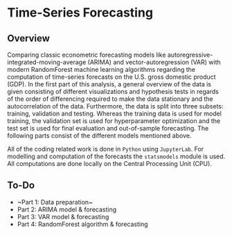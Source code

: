 # Time-Series Forecasting

## Overview
Comparing classic econometric forecasting models like autoregressive-integrated-moving-average (ARIMA) and vector-autoregression (VAR) with modern RandomForest machine learning algorithms regarding the computation of time-series forecasts on the U.S. gross domestic product (GDP). In the first part of this analysis, a general overview of the data is given consisting of different visualizations and hypothesis tests in regards of the order of differencing required to make the data stationary and the autocorrelation of the data. Furthermore, the data is split into three subsets: training, validation and testing. Whereas the training data is used for model training, the validation set is used for hyperparameter optimization and the test set is used for final evaluation and out-of-sample forecasting. The following parts consist of the different models mentioned above.

All of the coding related work is done in `Python` using `JupyterLab`. For modelling and computation of the forecasts the `statsmodels` module is used. All computations are done locally on the Central Processing Unit (CPU).

## To-Do
- ~Part 1: Data preparation~
- Part 2: ARIMA model & forecasting
- Part 3: VAR model & forecasting
- Part 4: RandomForest algorithm & forecasting
